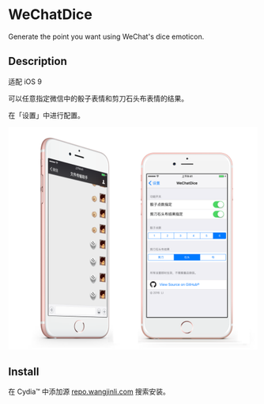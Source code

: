 # WeChatDice

Generate the point you want using WeChat's dice emoticon.

## Description

适配 iOS 9

可以任意指定微信中的骰子表情和剪刀石头布表情的结果。

在「设置」中进行配置。

![](screenshot.PNG)

## Install

在 Cydia™ 中添加源 [repo.wangjinli.com](http://repo.wangjinli.com) 搜索安装。


